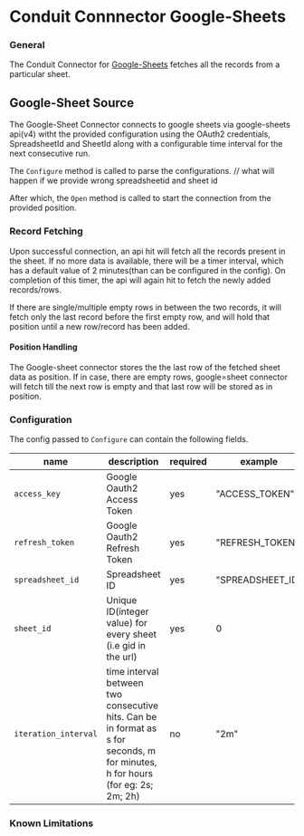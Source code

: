 # Conduit Connnector Google-Sheets

###  General
The Conduit Connector for [Google-Sheets](https://github.com/gopherslab/conduit-connector-google-sheets/tree/dev) fetches all the records from a particular sheet.


## Google-Sheet Source

The Google-Sheet Connector connects to google sheets via google-sheets api(v4) witht the provided configuration using the OAuth2 credentials, SpreadsheetId and SheetId along with a configurable time interval for the next consecutive run. 

The `Configure` method is called to parse the configurations. // what will happen if we provide wrong spreadsheetid and sheet id

After which, the `Open` method is called to start the connection from the provided position.


### Record Fetching

Upon successful connection, an api hit will fetch all the records present in the sheet. If no more data is available, there will be a timer interval, which has a default value of 2 minutes(than can be configured in the config). On completion of this timer, the api will again hit to fetch the newly added records/rows.

If there are single/multiple empty rows in between the two records, it will fetch only the last record before the first empty row, and will hold that position until a new row/record has been added.


#### Position Handling

The Google-sheet connector stores the the last row of the fetched sheet data as position. If in case, there are empty rows, google=sheet connector will fetch till the next row is empty and that last row will be stored as in position. 


### Configuration

The config passed to `Configure` can contain the following fields.

| name                  | description                                                                            | required  | example             |
|-----------------------|----------------------------------------------------------------------------------------|-----------|---------------------|
| `access_key`     |  Google Oauth2 Access Token                                                                    | yes       | "ACCESS_TOKEN" |
| `refresh_token` | Google Oauth2 Refresh Token                                                                   | yes       | "REFRESH_TOKEN" |
| `spreadsheet_id`          | Spreadsheet ID                                                                | yes       | "SPREADSHEET_ID"         |
| `sheet_id`          | Unique ID(integer value) for every sheet (i.e gid in the url)                                                                  | yes       | 0       |
| `iteration_interval`       | time interval between two consecutive hits. Can be in format as s for seconds, m for minutes, h for hours (for eg: 2s; 2m; 2h)  | no        | "2m"            |


### Known Limitations